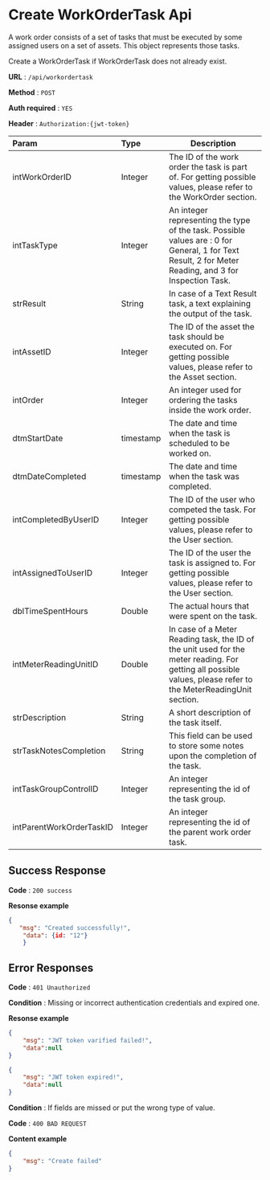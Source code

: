 # Create WorkOrderTask Api

A work order consists of a set of tasks that must be executed by some assigned users on a set of assets. This object represents those tasks.

Create a WorkOrderTask if  WorkOrderTask does not already exist.

**URL** : `/api/workordertask`

**Method** : `POST`

**Auth required** : `YES`

**Header** : `Authorization:{jwt-token}`

| Param       |Type     | Description     | 
| :------------- |  :----------- |----------- |
|  intWorkOrderID | Integer    | The ID of the work order the task is part of. For getting possible values, please refer to the WorkOrder section.|
|  intTaskType | Integer    | An integer representing the type of the task. Possible values are : 0 for General, 1 for Text Result, 2 for Meter Reading, and 3 for Inspection Task.|
|  strResult | String    | In case of a Text Result task, a text explaining the output of the task.|
|  intAssetID | Integer    | The ID of the asset the task should be executed on. For getting possible values, please refer to the Asset section.|
|  intOrder | Integer    |An integer used for ordering the tasks inside the work order.|
|  dtmStartDate | timestamp    |The date and time when the task is scheduled to be worked on.|
|  dtmDateCompleted | timestamp    | The date and time when the task was completed.|
|  intCompletedByUserID | Integer    |The ID of the user who competed the task. For getting possible values, please refer to the User section.|
|  intAssignedToUserID | Integer|The ID of the user the task is assigned to. For getting possible values, please refer to the User section.|
|  dblTimeSpentHours | Double|The actual hours that were spent on the task.|
|  intMeterReadingUnitID | Double| In case of a Meter Reading task, the ID of the unit used for the meter reading. For getting all possible values, please refer to the MeterReadingUnit section.|
|  strDescription | String|A short description of the task itself.|
|  strTaskNotesCompletion | String|This field can be used to store some notes upon the completion of the task.|
|  intTaskGroupControlID | Integer|An integer representing the id of the task group.|
|  intParentWorkOrderTaskID | Integer|An integer representing the id of the parent work order task.|

## Success Response
**Code** : `200 success`

**Resonse example**

```json
{
   "msg": "Created successfully!",
    "data": {id: "12"}
    }
```

## Error Responses

**Code** : `401 Unauthorized`

**Condition** : Missing or incorrect authentication credentials and expired one.

**Resonse example**

```json
{
    "msg": "JWT token varified failed!",
    "data":null
}
```

```json
{
    "msg": "JWT token expired!",
    "data":null
}
```

**Condition** : If fields are missed or put the wrong type of value.

**Code** : `400 BAD REQUEST`

**Content example**

```json
{
    "msg": "Create failed"
}
```
